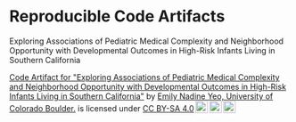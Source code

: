 # Reproducible Code Artifacts 

Exploring Associations of Pediatric Medical Complexity and Neighborhood Opportunity with Developmental Outcomes in High-Risk Infants Living in Southern California

<p xmlns:cc="http://creativecommons.org/ns#" xmlns:dct="http://purl.org/dc/terms/"><a property="dct:title" rel="cc:attributionURL" href="https://github.com/emilynyeo/infant_developement_PMCA_COI">Code Artifact for "Exploring Associations of Pediatric Medical Complexity and Neighborhood Opportunity with Developmental Outcomes in High-Risk Infants Living in Southern California"</a> by <a rel="cc:attributionURL dct:creator" property="cc:attributionName" href="https://www.linkedin.com/in/emily-nadine-yeo/">Emily Nadine Yeo, University of Colorado Boulder.</a> is licensed under <a href="https://creativecommons.org/licenses/by-sa/4.0/?ref=chooser-v1" target="_blank" rel="license noopener noreferrer" style="display:inline-block;">CC BY-SA 4.0<img style="height:22px!important;margin-left:3px;vertical-align:text-bottom;" src="https://mirrors.creativecommons.org/presskit/icons/cc.svg?ref=chooser-v1" alt=""><img style="height:22px!important;margin-left:3px;vertical-align:text-bottom;" src="https://mirrors.creativecommons.org/presskit/icons/by.svg?ref=chooser-v1" alt=""><img style="height:22px!important;margin-left:3px;vertical-align:text-bottom;" src="https://mirrors.creativecommons.org/presskit/icons/sa.svg?ref=chooser-v1" alt=""></a></p>
